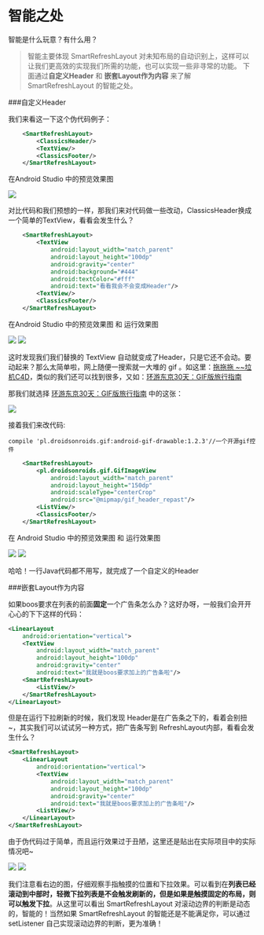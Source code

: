 # 智能之处

智能是什么玩意？有什么用？

>智能主要体现 SmartRefreshLayout 对未知布局的自动识别上，这样可以让我们更高效的实现我们所需的功能，也可以实现一些非寻常的功能。
>下面通过**自定义Header** 和 **嵌套Layout作为内容** 来了解 SmartRefreshLayout 的智能之处。


###自定义Header

我们来看这一下这个伪代码例子：
```xml
    <SmartRefreshLayout>
        <ClassicsHeader/>
        <TextView/>
        <ClassicsFooter/>
    </SmartRefreshLayout>
```
在Android Studio 中的预览效果图

![](https://github.com/scwang90/SmartRefreshLayout/raw/master/art/jpg_preview_xml_define.jpg)

对比代码和我们预想的一样，那我们来对代码做一些改动，ClassicsHeader换成一个简单的TextView，看看会发生什么？
```xml
    <SmartRefreshLayout>
        <TextView
            android:layout_width="match_parent"
            android:layout_height="100dp"
            android:gravity="center"
            android:background="#444"
            android:textColor="#fff"
            android:text="看看我会不会变成Header"/>
        <TextView/>
        <ClassicsFooter/>
    </SmartRefreshLayout>
```
在Android Studio 中的预览效果图 和 运行效果图

![](https://github.com/scwang90/SmartRefreshLayout/raw/master/art/jpg_preview_textheader.jpg) ![](https://github.com/scwang90/SmartRefreshLayout/raw/master/art/gif_preview_textheader.gif)

这时发现我们我们替换的 TextView 自动就变成了Header，只是它还不会动。要动起来？那么太简单啦，网上随便一搜索就一大堆的 gif 。如这里：[拖拖拖 ~~垃机C4D](http://www.ui.cn/detail/255143.html)，类似的我们还可以找到很多，又如：[环游东京30天：GIF版旅行指南](http://www.xueui.cn/appreciate/motion-design/gif-version-of-tokyo-travel-guide.html)

那我们就选择 [环游东京30天：GIF版旅行指南](http://www.xueui.cn/appreciate/motion-design/gif-version-of-tokyo-travel-guide.html) 中的这张：

![](http://78rbeb.com1.z0.glb.clouddn.com/wp-content/uploads/2017/05/201705031493854833.gif)

接着我们来改代码:

```
compile 'pl.droidsonroids.gif:android-gif-drawable:1.2.3'//一个开源gif控件
```
```xml
    <SmartRefreshLayout>
        <pl.droidsonroids.gif.GifImageView
            android:layout_width="match_parent"
            android:layout_height="150dp"
            android:scaleType="centerCrop"
            android:src="@mipmap/gif_header_repast"/>
        <ListView/>
        <ClassicsFooter/>
    </SmartRefreshLayout>
```
在 Android Studio 中的预览效果图 和 运行效果图

![](https://github.com/scwang90/SmartRefreshLayout/raw/master/art/jpg_preview_gifheader.jpg) ![](https://github.com/scwang90/SmartRefreshLayout/raw/master/art/gif_practive_repast.gif)

哈哈！一行Java代码都不用写，就完成了一个自定义的Header

###嵌套Layout作为内容

如果boos要求在列表的前面**固定**一个广告条怎么办？这好办呀，一般我们会开开心心的下下这样的代码：
```xml
<LinearLayout
    android:orientation="vertical">
    <TextView
        android:layout_width="match_parent"
        android:layout_height="100dp"
        android:gravity="center"
        android:text="我就是boos要求加上的广告条啦"/>
    <SmartRefreshLayout>
        <ListView/>
    </SmartRefreshLayout>
</LinearLayout>
```
但是在运行下拉刷新的时候，我们发现 Header是在广告条之下的，看着会别扭~，其实我们可以试试另一种方式，把广告条写到 RefreshLayout内部，看看会发生什么？
```xml
<SmartRefreshLayout>
	<LinearLayout
	    android:orientation="vertical">
	    <TextView
	        android:layout_width="match_parent"
	        android:layout_height="100dp"
	        android:gravity="center"
	        android:text="我就是boos要求加上的广告条啦"/>
	    <ListView/>
	</LinearLayout>
</SmartRefreshLayout>
```
由于伪代码过于简单，而且运行效果过于丑陋，这里还是贴出在实际项目中的实际情况吧~

![](https://github.com/scwang90/SmartRefreshLayout/raw/master/art/gif_practive_feedlist.gif) ![](https://github.com/scwang90/SmartRefreshLayout/raw/master/art/gif_practive_smart.gif)

我们注意看右边的图，仔细观察手指触摸的位置和下拉效果。可以看到在**列表已经滚动到中部时，轻微下拉列表是不会触发刷新的，但是如果是触摸固定的布局，则可以触发下拉**。从这里可以看出 SmartRefreshLayout 对滚动边界的判断是动态的，智能的！当然如果 SmartRefreshLayout 的智能还是不能满足你，可以通过 setListener 自己实现滚动边界的判断，更为准确！
